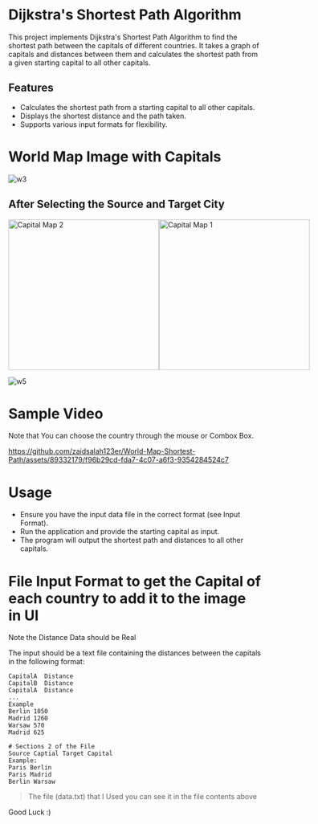 # Dijkstra's Shortest Path Algorithm
This project implements Dijkstra's Shortest Path Algorithm to find the shortest path between the capitals of different countries. It takes a graph of capitals and distances between them and calculates the shortest path from a given starting capital to all other capitals.

## Features 
- Calculates the shortest path from a starting capital to all other capitals.
- Displays the shortest distance and the path taken.
- Supports various input formats for flexibility.


# World Map Image with Capitals
![w3](https://github.com/zaidsalah123er/World-Map-Shortest-Path/assets/89332179/dfdf4166-829e-4b1a-a2a4-8357c0116fcc)



## After Selecting the Source and Target City 

<div style="display: flex; flex-direction: row;">
  <img src="https://github.com/zaidsalah123er/World-Map-Shortest-Path/assets/89332179/9bcfee65-bfa6-4db4-946d-be26529ec297" alt="Capital Map 2" width="300"/>
  <img src="https://github.com/zaidsalah123er/World-Map-Shortest-Path/assets/89332179/96880dd5-f9c2-44f0-8e39-898cf49be024" alt="Capital Map 1" width="300"/>
</div>

![w5](https://github.com/zaidsalah123er/World-Map-Shortest-Path/assets/89332179/0c006638-b3f6-4cdf-9989-0dc6d7cd67db)

# Sample Video
 Note that You can choose the country through the mouse or Combox Box.
 
https://github.com/zaidsalah123er/World-Map-Shortest-Path/assets/89332179/f96b29cd-fda7-4c07-a6f3-9354284524c7


# Usage
- Ensure you have the input data file in the correct format (see Input Format).
- Run the application and provide the starting capital as input.
- The program will output the shortest path and distances to all other capitals.

# File Input Format to get the Capital of each country to add it to the image in UI
Note the Distance Data should be Real 

The input should be a text file containing the distances between the capitals in the following format:
```
CapitalA  Distance
CapitalB  Distance
CapitalA  Distance
...
Example
Berlin 1050
Madrid 1260
Warsaw 570
Madrid 625

# Sections 2 of the File 
Source Captial Target Capital 
Example:
Paris Berlin 
Paris Madrid 
Berlin Warsaw 
```



> The file (data.txt) that I Used you can see it in the file contents above

Good Luck :)




